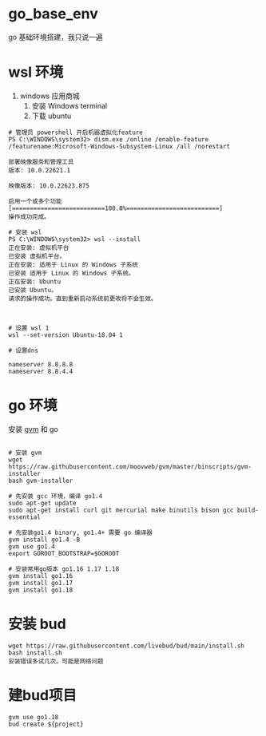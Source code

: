 # go_base_env
go 基础环境搭建，我只说一遍

# wsl 环境
1. windows 应用商城
   1. 安装 Windows terminal
   2. 下载 ubuntu


```
# 管理员 powershell 开启机器虚拟化feature
PS C:\WINDOWS\system32> dism.exe /online /enable-feature /featurename:Microsoft-Windows-Subsystem-Linux /all /norestart

部署映像服务和管理工具
版本: 10.0.22621.1

映像版本: 10.0.22623.875

启用一个或多个功能
[==========================100.0%==========================]
操作成功完成。

# 安装 wsl
PS C:\WINDOWS\system32> wsl --install
正在安装: 虚拟机平台
已安装 虚拟机平台。
正在安装: 适用于 Linux 的 Windows 子系统
已安装 适用于 Linux 的 Windows 子系统。
正在安装: Ubuntu
已安装 Ubuntu。
请求的操作成功。直到重新启动系统前更改将不会生效。



# 设置 wsl 1
wsl --set-version Ubuntu-18.04 1

# 设置dns

nameserver 8.8.8.8
nameserver 8.8.4.4

```

# go 环境
安装 [gvm](https://github.com/moovweb/gvm) 和 go
```

# 安装 gvm
wget https://raw.githubusercontent.com/moovweb/gvm/master/binscripts/gvm-installer
bash gvm-installer

# 先安装 gcc 环境，编译 go1.4
sudo apt-get update
sudo apt-get install curl git mercurial make binutils bison gcc build-essential

# 先安装go1.4 binary, go1.4+ 需要 go 编译器
gvm install go1.4 -B
gvm use go1.4
export GOROOT_BOOTSTRAP=$GOROOT

# 安装常用go版本 go1.16 1.17 1.18
gvm install go1.16
gvm install go1.17
gvm install go1.18
```

# 安装 bud
```
wget https://raw.githubusercontent.com/livebud/bud/main/install.sh
bash install.sh
安装错误多试几次。可能是网络问题
```

# 建bud项目
```
gvm use go1.18
bud create ${project}
```
